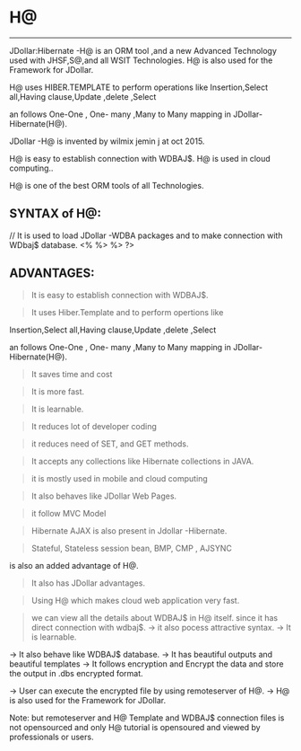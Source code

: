 # H@
----

JDollar:Hibernate  -H@    is  an ORM   tool ,and  a   new  Advanced   Technology  used   with  JHSF,S@,and all  WSIT Technologies.  H@    is  also  used  for  the  Framework  for  JDollar.

H@  uses   HIBER.TEMPLATE  to  perform  operations  like Insertion,Select  all,Having  clause,Update  ,delete  ,Select  

an  follows  One-One ,  One- many  ,Many  to Many  mapping   in   JDollar-Hibernate(H@).

JDollar -H@ is  invented by  wilmix   jemin  j   at  oct   2015.

H@  is   easy  to  establish  connection   with  WDBAJ$.  H@   is  used  in  cloud  computing..

H@  is  one  of   the  best   ORM  tools  of  all  Technologies.



SYNTAX  of  H@:
---------------



<?H@

@HRemote  //  It  is  used  to load  H@ packages

<JDollar-WDBA> //  It  is    used   to  load   JDollar  -WDBA  packages

and  to make  connection  with  WDbaj$  database.

<%

<!  H@  template and   Oops   Logic  !>

%>

%>
?>





ADVANTAGES:
----------

>  It  is    easy   to  establish  connection  with  WDBAJ$.

>  It  uses   Hiber.Template  and   to  perform   opertions  like 

Insertion,Select  all,Having  clause,Update  ,delete  ,Select  

an  follows  One-One ,  One- many  ,Many  to Many  mapping   in   JDollar-Hibernate(H@).

>  It  saves   time   and   cost

>   It  is   more   fast.

>  It  is  learnable.

> It  reduces   lot  of  developer  coding

> it  reduces   need   of  SET,  and  GET  methods.

>  It  accepts  any  collections   like  Hibernate  collections  in JAVA.

>  it  is  mostly  used  in  mobile   and   cloud  computing

>  It   also behaves   like  JDollar  Web Pages.

>  it  follow  MVC  Model  

>  Hibernate   AJAX   is also   present   in  Jdollar -Hibernate.

>  Stateful,  Stateless  session bean,  BMP,  CMP  ,  AJSYNC

is    also   an  added   advantage  of   H@.

>  It  also   has   JDollar  advantages.

> Using  H@  which  makes   cloud  web application  very   fast.

>  we can view   all  the  details   about  WDBAJ$  in  H@  itself.
since   it  has direct  connection  with  wdbaj$.
->  it  also   pocess  attractive  syntax.
-> It  is   learnable.

 -> It also behave  like  WDBAJ$ database.
 -> It  has   beautiful  outputs  and  beautiful  templates
 ->  It follows   encryption  and  Encrypt  the  data  and
 store  the  output in .dbs  encrypted  format.

 ->  User  can  execute  the  encrypted file  by  using remoteserver  of  H@. 
 -> H@    is  also  used  for  the  Framework  for  JDollar.
 
 
 Note: but  remoteserver  and  H@  Template  and   WDBAJ$  connection  files  is  not
 opensourced  and only  H@  tutorial   is   opensoured  and  viewed by 
professionals  or  users.






